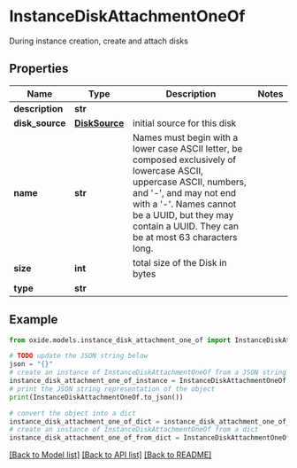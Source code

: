 # InstanceDiskAttachmentOneOf

During instance creation, create and attach disks

## Properties

Name | Type | Description | Notes
------------ | ------------- | ------------- | -------------
**description** | **str** |  | 
**disk_source** | [**DiskSource**](DiskSource.md) | initial source for this disk | 
**name** | **str** | Names must begin with a lower case ASCII letter, be composed exclusively of lowercase ASCII, uppercase ASCII, numbers, and &#39;-&#39;, and may not end with a &#39;-&#39;. Names cannot be a UUID, but they may contain a UUID. They can be at most 63 characters long. | 
**size** | **int** | total size of the Disk in bytes | 
**type** | **str** |  | 

## Example

```python
from oxide.models.instance_disk_attachment_one_of import InstanceDiskAttachmentOneOf

# TODO update the JSON string below
json = "{}"
# create an instance of InstanceDiskAttachmentOneOf from a JSON string
instance_disk_attachment_one_of_instance = InstanceDiskAttachmentOneOf.from_json(json)
# print the JSON string representation of the object
print(InstanceDiskAttachmentOneOf.to_json())

# convert the object into a dict
instance_disk_attachment_one_of_dict = instance_disk_attachment_one_of_instance.to_dict()
# create an instance of InstanceDiskAttachmentOneOf from a dict
instance_disk_attachment_one_of_from_dict = InstanceDiskAttachmentOneOf.from_dict(instance_disk_attachment_one_of_dict)
```
[[Back to Model list]](../README.md#documentation-for-models) [[Back to API list]](../README.md#documentation-for-api-endpoints) [[Back to README]](../README.md)


